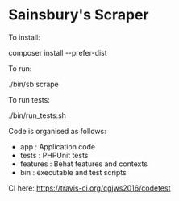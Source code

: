 Sainsbury's Scraper
=====

To install:

composer install --prefer-dist

To run:

./bin/sb scrape <url>

To run tests:

./bin/run_tests.sh

Code is organised as follows:

 - app : Application code
 - tests : PHPUnit tests
 - features : Behat features and contexts
 - bin : executable and test scripts

 CI here: https://travis-ci.org/cgjws2016/codetest